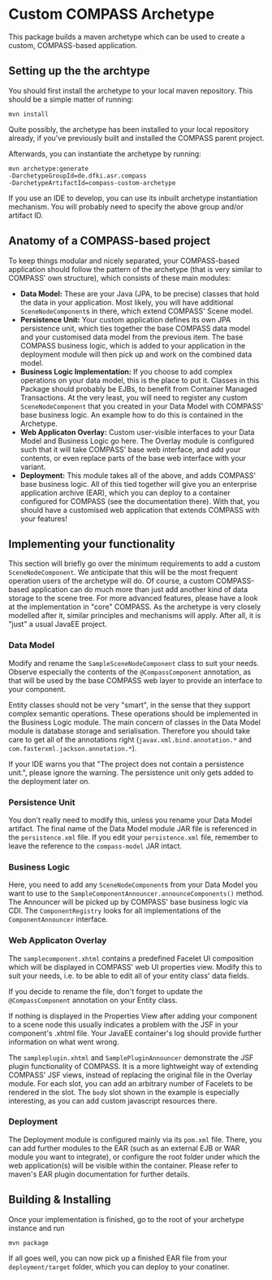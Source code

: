 Custom COMPASS Archetype
========================

This package builds a maven archetype which can be used to create a custom,
COMPASS-based application.


Setting up the the archtype
---------------------------

You should first install the archetype to your local maven repository.
This should be a simple matter of running:

    mvn install

Quite possibly, the archetype has been installed to your local repository already, if
you've previously built and installed the COMPASS parent project.

Afterwards, you can instantiate the archetype by running:

    mvn archetype:generate
    -DarchetypeGroupId=de.dfki.asr.compass
    -DarchetypeArtifactId=compass-custom-archetype

If you use an IDE to develop, you can use its inbuilt archetype instantiation mechanism.
You will probably need to specify the above group and/or artifact ID.


Anatomy of a COMPASS-based project
----------------------------------

To keep things modular and nicely separated, your COMPASS-based application should
follow the pattern of the archetype (that is very similar to COMPASS' own structure),
which consists of these main modules:

* __Data Model:__
  These are your Java (JPA, to be precise) classes that hold the data in your application.
  Most likely, you will have additional `SceneNodeComponent`s in there, which extend
  COMPASS' Scene model.
* __Persistence Unit:__
  Your custom application defines its own JPA persistence unit, which ties together
  the base COMPASS data model and your customised data model from the previous item.
  The base COMPASS business logic, which is added to your application in the deployment
  module will then pick up and work on the combined data model.
* __Business Logic Implementation:__
  If you choose to add complex operations on your data model, this is the place to put it.
  Classes in this Package should probably be EJBs, to benefit from Container Managed
  Transactions. At the very least, you will need to register any custom `SceneNodeComponent`
  that you created in your Data Model with COMPASS' base business logic.
  An example how to do this is contained in the Archetype.
* __Web Applicaton Overlay:__
  Custom user-visible interfaces to your Data Model and Business Logic go here.
  The Overlay module is configured such that it will take COMPASS' base web interface,
  and add your contents, or even replace parts of the base web interface with your
  variant.
* __Deployment:__
  This module takes all of the above, and adds COMPASS' base business logic. All of this
  tied together will give you an enterprise application archive (EAR), which you can
  deploy to a container configured for COMPASS (see the documentation there).
  With that, you should have a customised web application that extends COMPASS with
  your features!


Implementing your functionality
-------------------------------

This section will briefly go over the minimum requirements to add a custom `SceneNodeComponent`. 
We anticipate that this will be the most frequent operation users of the archetype will do.
Of course, a custom COMPASS-based application can do much more than just add another kind of
data storage to the scene tree. For more advanced features, please have a look at the
implementation in "core" COMPASS. As the archetype is very closely modelled after it, similar
principles and mechanisms will apply. After all, it is "just" a usual JavaEE project.

### Data Model

Modify and rename the `SampleSceneNodeComponent` class to suit your needs. Observe
especially the contents of the `@CompassComponent` annotation, as that will be used by
the base COMPASS web layer to provide an interface to your component.

Entity classes should not be very "smart", in the sense that they support complex semantic
operations. These operations should be implemented in the Business Logic module. The main
concern of classes in the Data Model module is database storage and serialisation. Therefore
you should take care to get all of the annotations right (`javax.xml.bind.annotation.*`
and `com.fasterxml.jackson.annotation.*`).

If your IDE warns you that "The project does not contain a persistence unit.", please ignore
the  warning. The persistence unit only gets added to the deployment later on.

### Persistence Unit

You don't really need to modify this, unless you rename your Data Model artifact. The final
name of the Data Model module JAR file is referenced in the `persistence.xml` file.
If you edit your `persistence.xml` file, remember to leave the reference to the
`compass-model` JAR intact.

### Business Logic

Here, you need to add any `SceneNodeComponent`s from your Data Model you want to use
to the `SampleComponentAnnouncer.announceComponents()` method. The Announcer will
be picked up by COMPASS' base business logic via CDI. The `ComponentRegistry` looks for
all implementations of the `ComponentAnnouncer` interface.

### Web Applicaton Overlay

The `samplecomponent.xhtml` contains a predefined Facelet UI composition which will be
displayed in COMPASS' web UI properties view. Modify this to suit your needs, i.e. to be able
to edit all of your entity class' data fields.

If you decide to rename the file, don't forget to update the `@CompassComponent` annotation
on your Entity class.

If nothing is displayed in the Properties View after adding your component to a scene node
this usually indicates a problem with the JSF in your component's .xhtml file. Your JavaEE
container's log should provide further information on what went wrong.

The `sampleplugin.xhtml` and `SamplePluginAnnouncer` demonstrate the JSF plugin functionality
of COMPASS. It is a more lightweight way of extending COMPASS' JSF views, instead of
replacing the original file in the Overlay module.
For each slot, you can add an arbitrary number of Facelets to be rendered in the slot.
The `body` slot shown in the example is especially interesting, as you can add custom
javascript resources there.

### Deployment

The Deployment module is configured mainly via its `pom.xml` file. There, you can add
further modules to the EAR (such as an external EJB or WAR module you want to integrate),
or configure the root folder under which the web application(s) will be visible within the
container.  Please refer to maven's EAR plugin documentation for further details.


Building & Installing
---------------------

Once your implementation is finished, go to the root of your archetype instance and run

    mvn package

If all goes well, you can now pick up a finished EAR file from your `deployment/target`
folder, which you can deploy to your conatiner.
